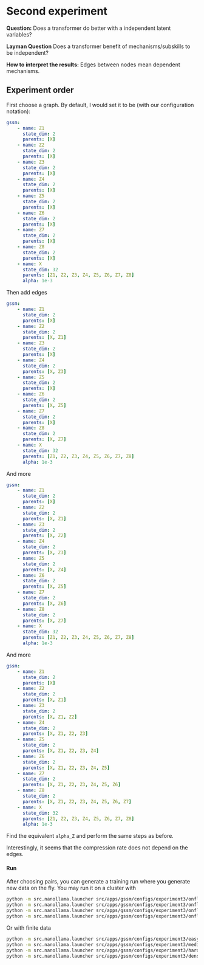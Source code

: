 # Second experiment

**Question:**
Does a transformer do better with a independent latent variables?

**Layman Question**
Does a transformer benefit of mechanisms/subskills to be independent?

**How to interpret the results:**
Edges between nodes mean dependent mechanisms.

## Experiment order
First choose a graph. By default, I would set it to be (with our configuration notation):
```yaml
gssm:
    - name: Z1
      state_dim: 2
      parents: [X]
    - name: Z2
      state_dim: 2
      parents: [X]
    - name: Z3
      state_dim: 2
      parents: [X]
    - name: Z4
      state_dim: 2
      parents: [X]
    - name: Z5
      state_dim: 2
      parents: [X]
    - name: Z6
      state_dim: 2
      parents: [X]
    - name: Z7
      state_dim: 2
      parents: [X]
    - name: Z8
      state_dim: 2
      parents: [X]
    - name: X
      state_dim: 32
      parents: [Z1, Z2, Z3, Z4, Z5, Z6, Z7, Z8]
      alpha: 1e-3
```
Then add edges
```yaml
gssm:
    - name: Z1
      state_dim: 2
      parents: [X]
    - name: Z2
      state_dim: 2
      parents: [X, Z1]
    - name: Z3
      state_dim: 2
      parents: [X]
    - name: Z4
      state_dim: 2
      parents: [X, Z3]
    - name: Z5
      state_dim: 2
      parents: [X]
    - name: Z6
      state_dim: 2
      parents: [X, Z5]
    - name: Z7
      state_dim: 2
      parents: [X]
    - name: Z8
      state_dim: 2
      parents: [X, Z7]
    - name: X
      state_dim: 32
      parents: [Z1, Z2, Z3, Z4, Z5, Z6, Z7, Z8]
      alpha: 1e-3
```
And more
```yaml
gssm:
    - name: Z1
      state_dim: 2
      parents: [X]
    - name: Z2
      state_dim: 2
      parents: [X, Z1]
    - name: Z3
      state_dim: 2
      parents: [X, Z2]
    - name: Z4
      state_dim: 2
      parents: [X, Z3]
    - name: Z5
      state_dim: 2
      parents: [X, Z4]
    - name: Z6
      state_dim: 2
      parents: [X, Z5]
    - name: Z7
      state_dim: 2
      parents: [X, Z6]
    - name: Z8
      state_dim: 2
      parents: [X, Z7]
    - name: X
      state_dim: 32
      parents: [Z1, Z2, Z3, Z4, Z5, Z6, Z7, Z8]
      alpha: 1e-3
```
And more
```yaml
gssm:
    - name: Z1
      state_dim: 2
      parents: [X]
    - name: Z2
      state_dim: 2
      parents: [X, Z1]
    - name: Z3
      state_dim: 2
      parents: [X, Z1, Z2]
    - name: Z4
      state_dim: 2
      parents: [X, Z1, Z2, Z3]
    - name: Z5
      state_dim: 2
      parents: [X, Z1, Z2, Z3, Z4]
    - name: Z6
      state_dim: 2
      parents: [X, Z1, Z2, Z3, Z4, Z5]
    - name: Z7
      state_dim: 2
      parents: [X, Z1, Z2, Z3, Z4, Z5, Z6]
    - name: Z8
      state_dim: 2
      parents: [X, Z1, Z2, Z3, Z4, Z5, Z6, Z7]
    - name: X
      state_dim: 32
      parents: [Z1, Z2, Z3, Z4, Z5, Z6, Z7, Z8]
      alpha: 1e-3
```

Find the equivalent `alpha_Z` and perform the same steps as before.

Interestingly, it seems that the compression rate does not depend on the edges.

#### Run
After choosing pairs, you can generate a training run where you generate new data on the fly.
You may run it on a cluster with
```bash
python -m src.nanollama.launcher src/apps/gssm/configs/experiment3/onfly_easy.yaml
python -m src.nanollama.launcher src/apps/gssm/configs/experiment3/onfly_medium.yaml
python -m src.nanollama.launcher src/apps/gssm/configs/experiment3/onfly_hard.yaml
python -m src.nanollama.launcher src/apps/gssm/configs/experiment3/onfly_dense.yaml
```

Or with finite data
```bash
python -m src.nanollama.launcher src/apps/gssm/configs/experiment3/easy.yaml
python -m src.nanollama.launcher src/apps/gssm/configs/experiment3/medium.yaml
python -m src.nanollama.launcher src/apps/gssm/configs/experiment3/hard.yaml
python -m src.nanollama.launcher src/apps/gssm/configs/experiment3/dense.yaml
```
